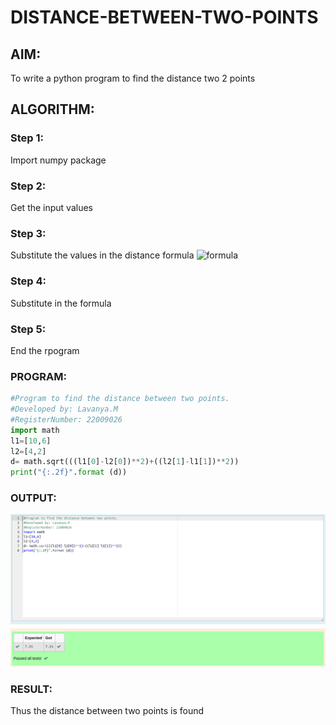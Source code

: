 # DISTANCE-BETWEEN-TWO-POINTS

## AIM:
To write a python program to find the distance two 2 points
## ALGORITHM:

### Step 1: 
Import numpy package
### Step 2: 
Get the input values
### Step 3: 
Substitute the values in the distance formula  ![formula](/formula.jpg)
### Step 4: 
Substitute in the formula
### Step 5: 
End the rpogram

### PROGRAM:
```python
#Program to find the distance between two points.
#Developed by: Lavanya.M
#RegisterNumber: 22009026
import math
l1=[10,6]
l2=[4,2]
d= math.sqrt(((l1[0]-l2[0])**2)+((l2[1]-l1[1])**2))
print("{:.2f}".format (d))
```

### OUTPUT:
![](./distance.png)


### RESULT:
Thus the distance between two points is found
